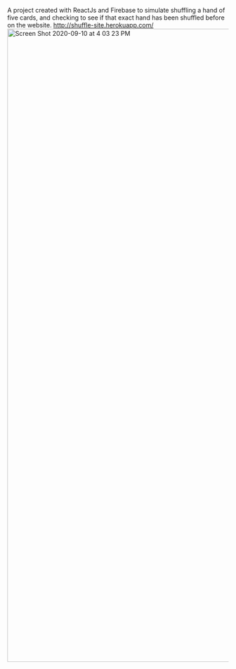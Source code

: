 A project created with ReactJs and Firebase to simulate shuffling a hand of five cards, and checking to see if that exact hand has been shuffled before on the website.
http://shuffle-site.herokuapp.com/
<img width="1440" alt="Screen Shot 2020-09-10 at 4 03 23 PM" src="https://user-images.githubusercontent.com/41391604/92820984-7060a700-f37f-11ea-8f30-832abe6601b5.png">
